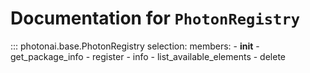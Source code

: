 # Documentation for `PhotonRegistry`
::: photonai.base.PhotonRegistry
    selection:
      members:
        - __init__
        - get_package_info
        - register
        - info
        - list_available_elements
        - delete
